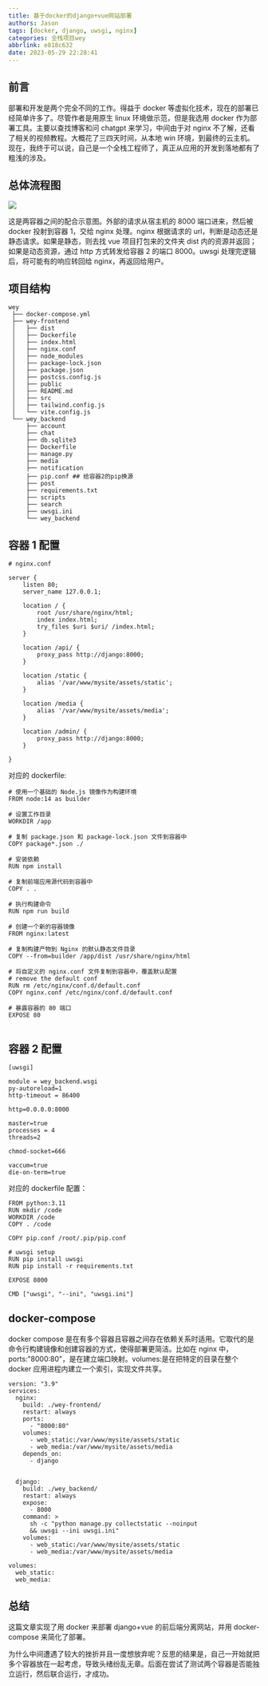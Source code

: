 ```yaml
---
title: 基于docker的django+vue网站部署
authors: Jason
tags: [docker, django, uwsgi, nginx]
categories: 全栈项目wey
abbrlink: e818c632
date: 2023-05-29 22:28:41
---
```


## 前言

部署和开发是两个完全不同的工作。得益于 docker 等虚拟化技术，现在的部署已经简单许多了。尽管作者是用原生 linux 环境做示范，但是我选用 docker 作为部署工具。主要以查找博客和问 chatgpt 来学习，中间由于对 nginx 不了解，还看了相关的视频教程。大概花了三四天时间，从本地 win 环境，到最终的云主机。现在，我终于可以说，自己是一个全栈工程师了，真正从应用的开发到落地都有了粗浅的涉及。

## 总体流程图

![](https://cdn.jsdelivr.net/gh/li199-code/blog-imgs@main/16857932628311685793261939.png)

这是两容器之间的配合示意图。外部的请求从宿主机的 8000 端口进来，然后被 docker 投射到容器 1，交给 nginx 处理。nginx 根据请求的 url，判断是动态还是静态请求。如果是静态，则去找 vue 项目打包来的文件夹 dist 内的资源并返回；如果是动态资源，通过 http 方式转发给容器 2 的端口 8000。uwsgi 处理完逻辑后，将可能有的响应转回给 nginx，再返回给用户。

## 项目结构

```
wey
 ├── docker-compose.yml
 ├── wey-frontend
 │   ├── dist
 │   ├── Dockerfile
 │   ├── index.html
 │   ├── nginx.conf
 │   ├── node_modules
 │   ├── package-lock.json
 │   ├── package.json
 │   ├── postcss.config.js
 │   ├── public
 │   ├── README.md
 │   ├── src
 │   ├── tailwind.config.js
 │   └── vite.config.js
 └── wey_backend
     ├── account
     ├── chat
     ├── db.sqlite3
     ├── Dockerfile
     ├── manage.py
     ├── media
     ├── notification
     ├── pip.conf ## 给容器2的pip换源
     ├── post
     ├── requirements.txt
     ├── scripts
     ├── search
     ├── uwsgi.ini
     └── wey_backend

```

## 容器 1 配置

```
# nginx.conf

server {
    listen 80;
    server_name 127.0.0.1;

    location / {
        root /usr/share/nginx/html;
        index index.html;
        try_files $uri $uri/ /index.html;
    }

    location /api/ {
        proxy_pass http://django:8000;
    }

    location /static {
        alias '/var/www/mysite/assets/static';
    }

    location /media {
        alias '/var/www/mysite/assets/media';
    }

    location /admin/ {
        proxy_pass http://django:8000;
    }

}

```

对应的 dockerfile:

```
# 使用一个基础的 Node.js 镜像作为构建环境
FROM node:14 as builder

# 设置工作目录
WORKDIR /app

# 复制 package.json 和 package-lock.json 文件到容器中
COPY package*.json ./

# 安装依赖
RUN npm install

# 复制前端应用源代码到容器中
COPY . .

# 执行构建命令
RUN npm run build

# 创建一个新的容器镜像
FROM nginx:latest

# 复制构建产物到 Nginx 的默认静态文件目录
COPY --from=builder /app/dist /usr/share/nginx/html

# 将自定义的 nginx.conf 文件复制到容器中，覆盖默认配置
# remove the default conf
RUN rm /etc/nginx/conf.d/default.conf
COPY nginx.conf /etc/nginx/conf.d/default.conf

# 暴露容器的 80 端口
EXPOSE 80


```

## 容器 2 配置

```
[uwsgi]

module = wey_backend.wsgi
py-autoreload=1
http-timeout = 86400

http=0.0.0.0:8000

master=true
processes = 4
threads=2

chmod-socket=666

vaccum=true
die-on-term=true
```

对应的 dockerfile 配置：

```
FROM python:3.11
RUN mkdir /code
WORKDIR /code
COPY . /code

COPY pip.conf /root/.pip/pip.conf

# uwsgi setup
RUN pip install uwsgi
RUN pip install -r requirements.txt

EXPOSE 8000

CMD ["uwsgi", "--ini", "uwsgi.ini"]
```

## docker-compose

docker compose 是在有多个容器且容器之间存在依赖关系时适用。它取代的是命令行构建镜像和创建容器的方式，使得部署更简洁。比如在 nginx 中，ports:"8000:80"，是在建立端口映射。volumes:是在把特定的目录在整个 docker 应用进程内建立一个索引，实现文件共享。

```
version: "3.9"
services:
  nginx:
    build: ./wey-frontend/
    restart: always
    ports:
      - "8000:80"
    volumes:
      - web_static:/var/www/mysite/assets/static
      - web_media:/var/www/mysite/assets/media
    depends_on:
      - django


  django:
    build: ./wey_backend/
    restart: always
    expose:
      - 8000
    command: >
      sh -c "python manage.py collectstatic --noinput
      && uwsgi --ini uwsgi.ini"
    volumes:
      - web_static:/var/www/mysite/assets/static
      - web_media:/var/www/mysite/assets/media

volumes:
  web_static:
  web_media:
```

## 总结

这篇文章实现了用 docker 来部署 django+vue 的前后端分离网站，并用 docker-compose 来简化了部署。

为什么中间遭遇了较大的挫折并且一度想放弃呢？反思的结果是，自己一开始就把多个容器放在一起考虑，导致头绪纷乱无章。后面在尝试了测试两个容器是否能独立运行，然后联合运行，才成功。
